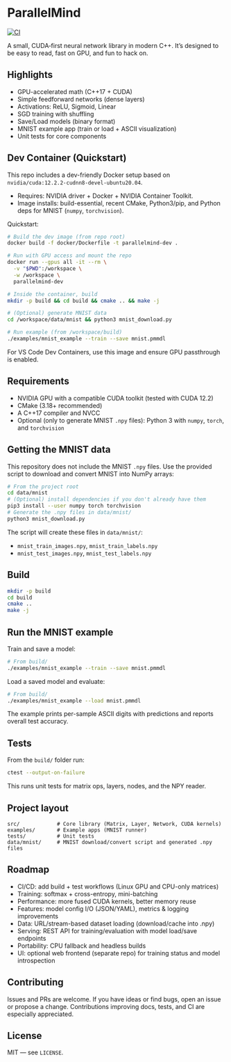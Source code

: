 # ParallelMind

[![CI](https://github.com/PetoAdam/ParallelMind/actions/workflows/ci.yml/badge.svg?branch=main)](https://github.com/PetoAdam/ParallelMind/actions/workflows/ci.yml)

A small, CUDA‑first neural network library in modern C++. It’s designed to be easy to read, fast on GPU, and fun to hack on.

## Highlights
- GPU-accelerated math (C++17 + CUDA)
- Simple feedforward networks (dense layers)
- Activations: ReLU, Sigmoid, Linear
- SGD training with shuffling
- Save/Load models (binary format)
- MNIST example app (train or load + ASCII visualization)
- Unit tests for core components

## Dev Container (Quickstart)
This repo includes a dev-friendly Docker setup based on `nvidia/cuda:12.2.2-cudnn8-devel-ubuntu20.04`.

- Requires: NVIDIA driver + Docker + NVIDIA Container Toolkit.
- Image installs: build-essential, recent CMake, Python3/pip, and Python deps for MNIST (`numpy`, `torchvision`).

Quickstart:
```bash
# Build the dev image (from repo root)
docker build -f docker/Dockerfile -t parallelmind-dev .

# Run with GPU access and mount the repo
docker run --gpus all -it --rm \
  -v "$PWD":/workspace \
  -w /workspace \
  parallelmind-dev

# Inside the container, build
mkdir -p build && cd build && cmake .. && make -j

# (Optional) generate MNIST data
cd /workspace/data/mnist && python3 mnist_download.py

# Run example (from /workspace/build)
./examples/mnist_example --train --save mnist.pmmdl
```
For VS Code Dev Containers, use this image and ensure GPU passthrough is enabled.

## Requirements
- NVIDIA GPU with a compatible CUDA toolkit (tested with CUDA 12.2)
- CMake (3.18+ recommended)
- A C++17 compiler and NVCC
- Optional (only to generate MNIST `.npy` files): Python 3 with `numpy`, `torch`, and `torchvision`

## Getting the MNIST data
This repository does not include the MNIST `.npy` files. Use the provided script to download and convert MNIST into NumPy arrays:

```bash
# From the project root
cd data/mnist
# (Optional) install dependencies if you don't already have them
pip3 install --user numpy torch torchvision
# Generate the .npy files in data/mnist/
python3 mnist_download.py
```
The script will create these files in `data/mnist/`:
- `mnist_train_images.npy`, `mnist_train_labels.npy`
- `mnist_test_images.npy`, `mnist_test_labels.npy`

## Build
```bash
mkdir -p build
cd build
cmake ..
make -j
```

## Run the MNIST example
Train and save a model:
```bash
# From build/
./examples/mnist_example --train --save mnist.pmmdl
```

Load a saved model and evaluate:
```bash
# From build/
./examples/mnist_example --load mnist.pmmdl
```
The example prints per-sample ASCII digits with predictions and reports overall test accuracy.

## Tests
From the `build/` folder run:
```bash
ctest --output-on-failure
```
This runs unit tests for matrix ops, layers, nodes, and the NPY reader.

## Project layout
```
src/            # Core library (Matrix, Layer, Network, CUDA kernels)
examples/       # Example apps (MNIST runner)
tests/          # Unit tests
data/mnist/     # MNIST download/convert script and generated .npy files
```

## Roadmap
- CI/CD: add build + test workflows (Linux GPU and CPU-only matrices)
- Training: softmax + cross-entropy, mini-batching
- Performance: more fused CUDA kernels, better memory reuse
- Features: model config I/O (JSON/YAML), metrics & logging improvements
- Data: URL/stream-based dataset loading (download/cache into .npy)
- Serving: REST API for training/evaluation with model load/save endpoints
- Portability: CPU fallback and headless builds
- UI: optional web frontend (separate repo) for training status and model introspection

## Contributing
Issues and PRs are welcome. If you have ideas or find bugs, open an issue or propose a change. Contributions improving docs, tests, and CI are especially appreciated.

## License
MIT — see `LICENSE`.
